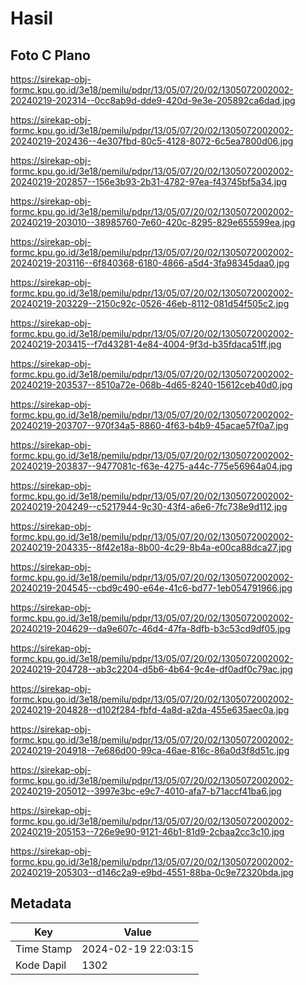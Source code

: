 # Hasil

## Foto C Plano

https://sirekap-obj-formc.kpu.go.id/3e18/pemilu/pdpr/13/05/07/20/02/1305072002002-20240219-202314--0cc8ab9d-dde9-420d-9e3e-205892ca6dad.jpg

https://sirekap-obj-formc.kpu.go.id/3e18/pemilu/pdpr/13/05/07/20/02/1305072002002-20240219-202436--4e307fbd-80c5-4128-8072-6c5ea7800d06.jpg

https://sirekap-obj-formc.kpu.go.id/3e18/pemilu/pdpr/13/05/07/20/02/1305072002002-20240219-202857--156e3b93-2b31-4782-97ea-f43745bf5a34.jpg

https://sirekap-obj-formc.kpu.go.id/3e18/pemilu/pdpr/13/05/07/20/02/1305072002002-20240219-203010--38985760-7e60-420c-8295-829e655599ea.jpg

https://sirekap-obj-formc.kpu.go.id/3e18/pemilu/pdpr/13/05/07/20/02/1305072002002-20240219-203116--6f840368-6180-4866-a5d4-3fa98345daa0.jpg

https://sirekap-obj-formc.kpu.go.id/3e18/pemilu/pdpr/13/05/07/20/02/1305072002002-20240219-203229--2150c92c-0526-46eb-8112-081d54f505c2.jpg

https://sirekap-obj-formc.kpu.go.id/3e18/pemilu/pdpr/13/05/07/20/02/1305072002002-20240219-203415--f7d43281-4e84-4004-9f3d-b35fdaca51ff.jpg

https://sirekap-obj-formc.kpu.go.id/3e18/pemilu/pdpr/13/05/07/20/02/1305072002002-20240219-203537--8510a72e-068b-4d65-8240-15612ceb40d0.jpg

https://sirekap-obj-formc.kpu.go.id/3e18/pemilu/pdpr/13/05/07/20/02/1305072002002-20240219-203707--970f34a5-8860-4f63-b4b9-45acae57f0a7.jpg

https://sirekap-obj-formc.kpu.go.id/3e18/pemilu/pdpr/13/05/07/20/02/1305072002002-20240219-203837--9477081c-f63e-4275-a44c-775e56964a04.jpg

https://sirekap-obj-formc.kpu.go.id/3e18/pemilu/pdpr/13/05/07/20/02/1305072002002-20240219-204249--c5217944-9c30-43f4-a6e6-7fc738e9d112.jpg

https://sirekap-obj-formc.kpu.go.id/3e18/pemilu/pdpr/13/05/07/20/02/1305072002002-20240219-204335--8f42e18a-8b00-4c29-8b4a-e00ca88dca27.jpg

https://sirekap-obj-formc.kpu.go.id/3e18/pemilu/pdpr/13/05/07/20/02/1305072002002-20240219-204545--cbd9c490-e64e-41c6-bd77-1eb054791966.jpg

https://sirekap-obj-formc.kpu.go.id/3e18/pemilu/pdpr/13/05/07/20/02/1305072002002-20240219-204629--da9e607c-46d4-47fa-8dfb-b3c53cd9df05.jpg

https://sirekap-obj-formc.kpu.go.id/3e18/pemilu/pdpr/13/05/07/20/02/1305072002002-20240219-204728--ab3c2204-d5b6-4b64-9c4e-df0adf0c79ac.jpg

https://sirekap-obj-formc.kpu.go.id/3e18/pemilu/pdpr/13/05/07/20/02/1305072002002-20240219-204828--d102f284-fbfd-4a8d-a2da-455e635aec0a.jpg

https://sirekap-obj-formc.kpu.go.id/3e18/pemilu/pdpr/13/05/07/20/02/1305072002002-20240219-204918--7e686d00-99ca-46ae-816c-86a0d3f8d51c.jpg

https://sirekap-obj-formc.kpu.go.id/3e18/pemilu/pdpr/13/05/07/20/02/1305072002002-20240219-205012--3997e3bc-e9c7-4010-afa7-b71accf41ba6.jpg

https://sirekap-obj-formc.kpu.go.id/3e18/pemilu/pdpr/13/05/07/20/02/1305072002002-20240219-205153--726e9e90-9121-46b1-81d9-2cbaa2cc3c10.jpg

https://sirekap-obj-formc.kpu.go.id/3e18/pemilu/pdpr/13/05/07/20/02/1305072002002-20240219-205303--d146c2a9-e9bd-4551-88ba-0c9e72320bda.jpg


## Metadata

| Key        | Value               |
| ---------- | ------------------- |
| Time Stamp | 2024-02-19 22:03:15 |
| Kode Dapil | 1302                |



